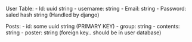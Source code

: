 User Table:
    - Id: uuid string
    - username: string
    - Email: string
    - Password: saled hash string (Handled by django)

Posts:
    - id: some uuid string (PRIMARY KEY)
    - group: string
    - contents: string
    - poster: string (foreign key.. should be in user database)